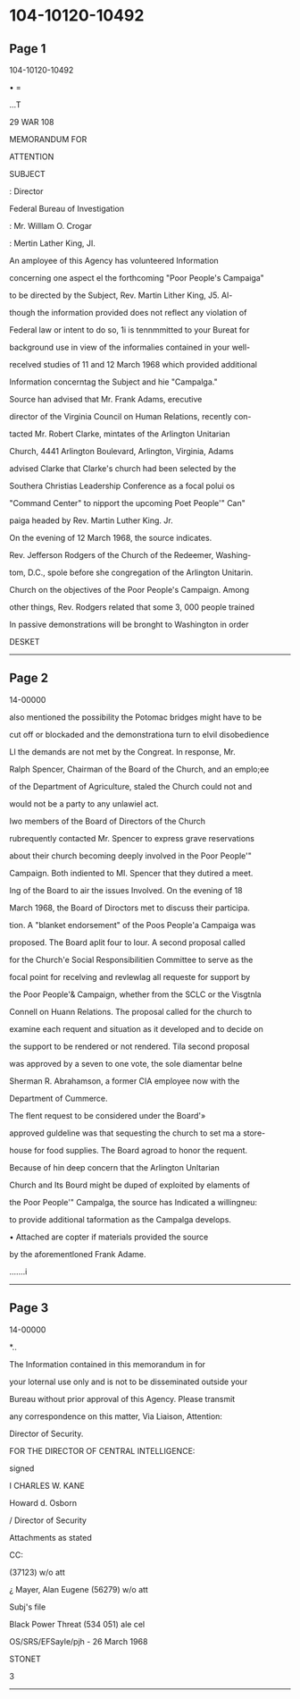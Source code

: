# 104-10120-10492

## Page 1

104-10120-10492

• =

...T

29 WAR 108

MEMORANDUM FOR

ATTENTION

SUBJECT

: Director

Federal Bureau of Investigation

: Mr. Willlam O. Crogar

: Mertin Lather King, JI.

An amployee of this Agency has volunteered Information

concerning one aspect el the forthcoming "Poor People's Campaiga"

to be directed by the Subject, Rev. Martin Lither King, J5. Al-

though the information provided does not reflect any violation of

Federal law or intent to do so, 1i is tennmmitted to your Bureat for

background use in view of the informalies contained in your well-

recelved studies of 11 and 12 March 1968 which provided additional

Information concerntag the Subject and hie "Campalga."

Source han advised that Mr. Frank Adams, erecutive

director of the Virginia Council on Human Relations, recently con-

tacted Mr. Robert Clarke, mintates of the Arlington Unitarian

Church, 4441 Arlington Boulevard, Arlington, Virginia, Adams

advised Clarke that Clarke's church had been selected by the

Southera Christias Leadership Conference as a focal polui os

"Command Center" to nipport the upcoming Poet People'" Can"

paiga headed by Rev. Martin Luther King. Jr.

On the evening of 12 March 1968, the source indicates.

Rev. Jefferson Rodgers of the Church of the Redeemer, Washing-

tom, D.C., spole before she congregation of the Arlington Unitarin.

Church on the objectives of the Poor People's Campaign. Among

other things, Rev. Rodgers related that some 3, 000 people trained

In passive demonstrations will be bronght to Washington in order

DESKET

---

## Page 2

14-00000

also mentioned the possibility the Potomac bridges might have to be

cut off or blockaded and the demonstrationa turn to elvil disobedience

Ll the demands are not met by the Congreat. In response, Mr.

Ralph Spencer, Chairman of the Board of the Church, and an emplo;ee

of the Department of Agriculture, staled the Church could not and

would not be a party to any unlawiel act.

Iwo members of the Board of Directors of the Church

rubrequently contacted Mr. Spencer to express grave reservations

about their church becoming deeply involved in the Poor People'"

Campaign. Both indiented to MI. Spencer that they dutired a meet.

Ing of the Board to air the issues Involved. On the evening of 18

March 1968, the Board of Diroctors met to discuss their participa.

tion. A "blanket endorsement" of the Poos People'a Campaiga was

proposed. The Board aplit four to lour. A second proposal called

for the Church'e Social Responsibilitien Committee to serve as the

focal point for recelving and revlewlag all requeste for support by

the Poor People'& Campaign, whether from the SCLC or the Visgtnla

Connell on Huann Relations. The proposal called for the church to

examine each requent and situation as it developed and to decide on

the support to be rendered or not rendered. Tila second proposal

was approved by a seven to one vote, the sole diamentar belne

Sherman R. Abrahamson, a former CIA employee now with the

Department of Cummerce.

The flent request to be considered under the Board'»

approved guldeline was that sequesting the church to set ma a store-

house for food supplies. The Board agroad to honor the requent.

Because of hin deep concern that the Arlington Unltarian

Church and Its Bourd might be duped of exploited by elaments of

the Poor People'" Campalga, the source has Indicated a willingneu:

to provide additional taformation as the Campalga develops.

• Attached are copter if materials provided the source

by the aforementloned Frank Adame.

.......i

---

## Page 3

14-00000

*..

The Information contained in this memorandum in for

your loternal use only and is not to be disseminated outside your

Bureau without prior approval of this Agency. Please transmit

any correspondence on this matter, Via Liaison, Attention:

Director of Security.

FOR THE DIRECTOR OF CENTRAL INTELLIGENCE:

signed

I CHARLES W. KANE

Howard d. Osborn

/ Director of Security

Attachments as stated

CC:

(37123) w/o att

¿ Mayer, Alan Eugene (56279) w/o att

Subj's file

Black Power Threat (534 051) ale cel

OS/SRS/EFSayle/pjh - 26 March 1968

STONET

3

---

